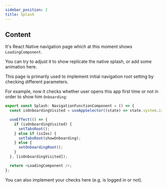 ```yaml
---
sidebar_position: 2
title: Splash
---
```


## Content

It's React Native navigation page which at this moment shows `LoadingComponent`.

You can try to adjust it to show replicate the native splash, or add some animation here.

This page is primarily used to implement initial navigation root setting by checking different parameters.

For example, now it checks whether user opens this app first time or not in order to show him `Onboarding`:

```typescript jsx
export const Splash: NavigationFunctionComponent = () => {
  const isOnboardingVisited = useAppSelector((state) => state.system.isOnboardingVisited);

  useEffect(() => {
    if (isOnboardingVisited) {
      setTabsRoot();
    } else if (isIos) {
      setTabsRoot(showOnboarding);
    } else {
      setOnboardingRoot();
    }
  }, [isOnboardingVisited]);

  return <LoadingComponent />;
};
```

You can also implement your checks here (e.g. is logged in or not).
